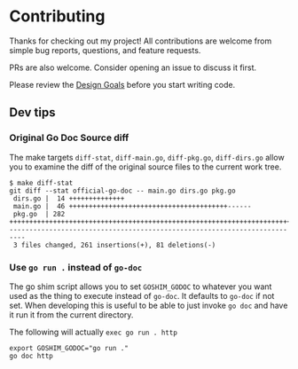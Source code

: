 # Contributing

Thanks for checking out my project! All contributions are welcome from simple
bug reports, questions, and feature requests.

PRs are also welcome. Consider opening an issue to discuss it first. 

Please review the [Design Goals](DESIGN.md#design-goals) before you start
writing code.


## Dev tips

### Original Go Doc Source diff

The make targets `diff-stat`, `diff-main.go`, `diff-pkg.go`, `diff-dirs.go`
allow you to examine the diff of the original source files to the current work
tree.

```
$ make diff-stat
git diff --stat official-go-doc -- main.go dirs.go pkg.go
 dirs.go |  14 ++++++++++++++
 main.go |  46 ++++++++++++++++++++++++++++++++++++++++------
 pkg.go  | 282 +++++++++++++++++++++++++++++++++++++++++++++++++++++++++++++++++++++++++++++++++++++++++++++++++++++++++++++++++++++++++++++++++++++++++++++++++++++++++++++++++++++++++++++++++++++++++++++++++++++++++++++++---------------------------------------------------------------------------
 3 files changed, 261 insertions(+), 81 deletions(-)
```

### Use `go run .` instead of `go-doc`

The go shim script allows you to set `GOSHIM_GODOC` to whatever you want used
as the thing to execute instead of `go-doc`. It defaults to `go-doc` if not
set. When developing this is useful to be able to just invoke `go doc` and have
it run it from the current directory.

The following will actually `exec go run . http`
```
export GOSHIM_GODOC="go run ."
go doc http 
```
